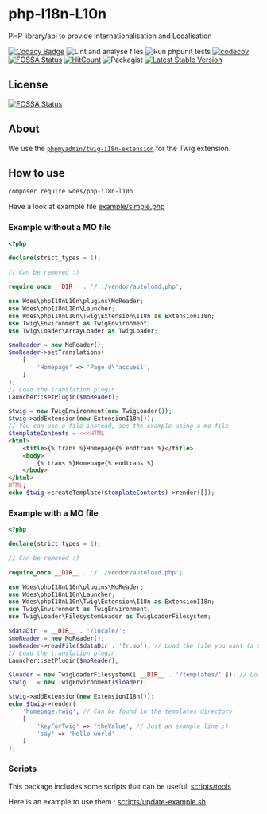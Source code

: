 # php-I18n-L10n

PHP library/api to provide Internationalisation and Localisation

[![Codacy Badge](https://app.codacy.com/project/badge/Grade/2c22d6f405d143d8b65d0e1d875dd701)](https://www.codacy.com/gh/wdes/php-I18n-L10n/dashboard?utm_source=github.com&amp;utm_medium=referral&amp;utm_content=wdes/php-I18n-L10n&amp;utm_campaign=Badge_Grade)
![Lint and analyse files](https://github.com/wdes/php-I18n-L10n/workflows/Lint%20and%20analyse%20files/badge.svg?branch=main)
![Run phpunit tests](https://github.com/wdes/php-I18n-L10n/workflows/Run%20phpunit%20tests/badge.svg?branch=main)
[![codecov](https://codecov.io/gh/wdes/php-I18n-L10n/branch/main/graph/badge.svg)](https://codecov.io/gh/wdes/php-I18n-L10n)
[![FOSSA Status](https://app.fossa.io/api/projects/git%2Bgithub.com%2Fwdes%2Fphp-I18n-L10n.svg?type=shield)](https://app.fossa.io/projects/git%2Bgithub.com%2Fwdes%2Fphp-I18n-L10n?ref=badge_shield)
[![HitCount](https://hits.dwyl.com/wdes/php-I18n-L10n.svg?style=flat)](https://hits.dwyl.com/wdes/php-I18n-L10n)
![Packagist](https://img.shields.io/packagist/l/wdes/php-I18n-L10n.svg)
[![Latest Stable Version](https://poser.pugx.org/wdes/php-I18n-L10n/v/stable)](https://packagist.org/packages/wdes/php-I18n-L10n)

## License

[![FOSSA Status](https://app.fossa.io/api/projects/git%2Bgithub.com%2Fwdes%2Fphp-I18n-L10n.svg?type=large)](https://app.fossa.io/projects/git%2Bgithub.com%2Fwdes%2Fphp-I18n-L10n?ref=badge_large)

## About

We use the [`phpmyadmin/twig-i18n-extension`](https://github.com/phpmyadmin/twig-i18n-extension#readme) for the Twig extension.

## How to use

```sh
composer require wdes/php-i18n-l10n
```

Have a look at example file [example/simple.php](example/simple.php)

### Example without a MO file

```php
<?php

declare(strict_types = 1);

// Can be removed :)

require_once __DIR__ . '/../vendor/autoload.php';

use Wdes\phpI18nL10n\plugins\MoReader;
use Wdes\phpI18nL10n\Launcher;
use Wdes\phpI18nL10n\Twig\Extension\I18n as ExtensionI18n;
use Twig\Environment as TwigEnvironment;
use Twig\Loader\ArrayLoader as TwigLoader;

$moReader = new MoReader();
$moReader->setTranslations(
    [
        'Homepage' => 'Page d\'accueil',
    ]
);
// Load the translation plugin
Launcher::setPlugin($moReader);

$twig = new TwigEnvironment(new TwigLoader());
$twig->addExtension(new ExtensionI18n());
// You can use a file instead, see the example using a mo file
$templateContents = <<<HTML
<html>
    <title>{% trans %}Homepage{% endtrans %}</title>
    <body>
        {% trans %}Homepage{% endtrans %}
    </body>
</html>
HTML;
echo $twig->createTemplate($templateContents)->render([]);
```

### Example with a MO file

```php
<?php

declare(strict_types = 1);

// Can be removed :)

require_once __DIR__ . '/../vendor/autoload.php';

use Wdes\phpI18nL10n\plugins\MoReader;
use Wdes\phpI18nL10n\Launcher;
use Wdes\phpI18nL10n\Twig\Extension\I18n as ExtensionI18n;
use Twig\Environment as TwigEnvironment;
use Twig\Loader\FilesystemLoader as TwigLoaderFilesystem;

$dataDir  = __DIR__ . '/locale/';
$moReader = new MoReader();
$moReader->readFile($dataDir . 'fr.mo'); // Load the file you want (a specific language for example)
// Load the translation plugin
Launcher::setPlugin($moReader);

$loader = new TwigLoaderFilesystem([ __DIR__ . '/templates/' ]); // Load all templates from the dir
$twig   = new TwigEnvironment($loader);

$twig->addExtension(new ExtensionI18n());
echo $twig->render(
    'homepage.twig', // Can be found in the templates directory
    [
        'keyForTwig' => 'theValue', // Just an example line ;)
        'say' => 'Hello world'
    ]
);

```

### Scripts

This package includes some scripts that can be usefull [scripts/tools](scripts/tools)

Here is an example to use them : [scripts/update-example.sh](scripts/update-example.sh)
